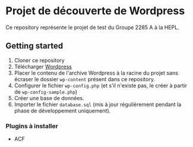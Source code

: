 # Projet de découverte de Wordpress

Ce repository représente le projet de test du Groupe 2285 A à la HEPL.

## Getting started

1. Cloner ce repository
2. Télécharger [Wordpress](https://wordpress.org/)
3. Placer le contenu de l'archive Wordpress à la racine du projet sans écraser le dossier `wp-content` présent dans ce repository.
4. Configurer le fichier `wp-config.php` (et s'il n'existe pas, le créer à partir de `wp-config-sample.php`)
5. Créer une base de données.
6. Importer le fichier `database.sql` (mis à jour régulièrement pendant la phase de développement uniquement).

### Plugins à installer

- ACF
